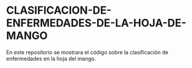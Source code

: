 # CLASIFICACION-DE-ENFERMEDADES-DE-LA-HOJA-DE-MANGO
En este repositorio se mostrara el código sobre la clasificación de enfermedades en la hoja del mango.

